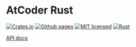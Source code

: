 # AtCoder Rust

[![Crates.io][crates-badge]][crates-url]
[![Github pages][gh-pages-badge]][gh-pages-url]
[![MIT licensed][mit-badge]][mit-url]
[![Rust][actions-badge]][actions-url]

[API docs][docs-url]

[crates-badge]: https://img.shields.io/crates/v/atcoder.svg
[crates-url]: https://crates.io/crates/atcoder
[gh-pages-badge]: https://github.com/kagemeka/atcoder_rust/actions/workflows/pages/pages-build-deployment/badge.svg
[gh-pages-url]: https://kagemeka.github.io/atcoder_rust
[mit-badge]: https://img.shields.io/badge/license-MIT-blue.svg
[mit-url]: https://github.com/kagemeka/atcoder_rust/blob/main/LICENSE
[actions-badge]: https://github.com/kagemeka/atcoder_rust/actions/workflows/rust.yml/badge.svg
[actions-url]: https://github.com/kagemeka/atcoder_rust/actions/workflows/rust.yml
[docs-url]: https://docs.rs/atcoder
